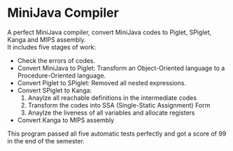 MiniJava Compiler
=================

A perfect MiniJava compiler, convert MiniJava codes to Piglet, SPiglet, Kanga and MIPS assembly.<br/>
It includes five stages of work:<br/>
- Check the errors of codes.
- Convert MiniJava to Piglet: Transform an Object-Oriented language to a Procedure-Oriented language.
- Convert Piglet to SPiglet: Removed all nested expressions.
- Convert SPiglet to Kanga:
  1. Anaylze all reachable definitions in the intermediate codes
  2. Transform the codes into SSA (Single-Static Assignment) Form
  3. Anaylze the liveness of all variables and allocate registers
- Convert Kanga to MIPS assembly

This program passed all five automatic tests perfectly and got a score of 99 in the end of the semester.


